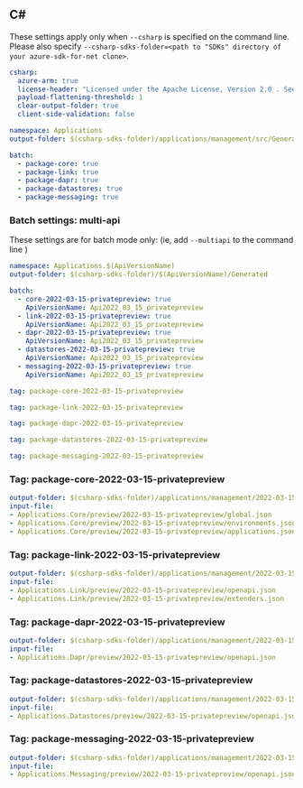 ## C#

These settings apply only when `--csharp` is specified on the command line.
Please also specify `--csharp-sdks-folder=<path to "SDKs" directory of your azure-sdk-for-net clone>`.

```yaml $(csharp)
csharp:
  azure-arm: true
  license-header: "Licensed under the Apache License, Version 2.0 . See LICENSE in the repository root for license information.\nCode generated by Microsoft (R) AutoRest Code Generator.\nChanges may cause incorrect behavior and will be lost if the code is regenerated."
  payload-flattening-threshold: 1
  clear-output-folder: true
  client-side-validation: false
```

``` yaml $(csharp) && !$(multiapi) && !$(csharp-profile)
namespace: Applications
output-folder: $(csharp-sdks-folder)/applications/management/src/Generated

batch:
  - package-core: true
  - package-link: true
  - package-dapr: true
  - package-datastores: true
  - package-messaging: true
```

### Batch settings: multi-api
These settings are for batch mode only: (ie, add `--multiapi` to the command line )

``` yaml $(multiapi)
namespace: Applications.$(ApiVersionName)
output-folder: $(csharp-sdks-folder)/$(ApiVersionName)/Generated

batch:
  - core-2022-03-15-privatepreview: true
    ApiVersionName: Api2022_03_15_privatepreview
  - link-2022-03-15-privatepreview: true
    ApiVersionName: Api2022_03_15_privatepreview
  - dapr-2022-03-15-privatepreview: true
    ApiVersionName: Api2022_03_15_privatepreview
  - datastores-2022-03-15-privatepreview: true
    ApiVersionName: Api2022_03_15_privatepreview
  - messaging-2022-03-15-privatepreview: true
    ApiVersionName: Api2022_03_15_privatepreview
```

``` yaml $(core-2022-03-15-privatepreview)
tag: package-core-2022-03-15-privatepreview
```

``` yaml $(link-2022-03-15-privatepreview)
tag: package-link-2022-03-15-privatepreview
```

``` yaml $(dapr-2022-03-15-privatepreview)
tag: package-dapr-2022-03-15-privatepreview
```

``` yaml $(datastores-2022-03-15-privatepreview)
tag: package-datastores-2022-03-15-privatepreview
```

``` yaml $(messaging-2022-03-15-privatepreview)
tag: package-messaging-2022-03-15-privatepreview
```

### Tag: package-core-2022-03-15-privatepreview
``` yaml $(tag) == 'package-core-2022-03-15-privatepreview'
output-folder: $(csharp-sdks-folder)/applications/management/2022-03-15-privatepreview/core/src/Generated
input-file:
- Applications.Core/preview/2022-03-15-privatepreview/global.json
- Applications.Core/preview/2022-03-15-privatepreview/environments.json
- Applications.Core/preview/2022-03-15-privatepreview/applications.json
```

### Tag: package-link-2022-03-15-privatepreview
``` yaml $(tag) == 'package-link-2022-03-15-privatepreview'
output-folder: $(csharp-sdks-folder)/applications/management/2022-03-15-privatepreview/link/src/Generated
input-file:
- Applications.Link/preview/2022-03-15-privatepreview/openapi.json
- Applications.Link/preview/2022-03-15-privatepreview/extenders.json
```

### Tag: package-dapr-2022-03-15-privatepreview
``` yaml $(tag) == 'package-dapr-2022-03-15-privatepreview'
output-folder: $(csharp-sdks-folder)/applications/management/2022-03-15-privatepreview/dapr/src/Generated
input-file:
- Applications.Dapr/preview/2022-03-15-privatepreview/openapi.json
```

### Tag: package-datastores-2022-03-15-privatepreview
``` yaml $(tag) == 'package-datastores-2022-03-15-privatepreview'
output-folder: $(csharp-sdks-folder)/applications/management/2022-03-15-privatepreview/datastores/src/Generated
input-file:
- Applications.Datastores/preview/2022-03-15-privatepreview/openapi.json
```

### Tag: package-messaging-2022-03-15-privatepreview
``` yaml $(tag) == 'package-messaging-2022-03-15-privatepreview'
output-folder: $(csharp-sdks-folder)/applications/management/2022-03-15-privatepreview/messaging/src/Generated
input-file:
- Applications.Messaging/preview/2022-03-15-privatepreview/openapi.json
```